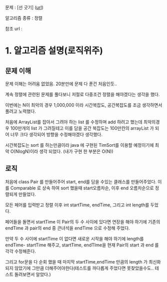 문제 : [선 긋기] ([url](https://www.acmicpc.net/problem/2170))

알고리즘 종류 : 정렬

참조 url : 

# 1. 알고리즘 설명(로직위주)

## 문제 이해

문제 이해는 어려움 없었음.  20분만에 문제 다 푼건 처음인듯..

계속 정렬에 관련된 문제를 풀다보니 저절로  다중조건 정렬을 해야겠다는 생각을 했다.

이번에는 N이 최악의 경우 1,000,000 이라 시간복잡도, 공간복잡도를 조금 생각하면서 풀려고 노력했다. 

처음에 ArrayList를 잡아서 그려야 하는 list 를 수정하며 add 하려고 했는데 최악의경우 100만개의 list 가 그려질테고 이를 담을 공간 복잡도는 100만칸의 arrayList 가 되어 너무 크다 생각되어 방향을 수정해야겠다 생각했다.

시간복잡도는 sort 를 하는만큼이라 java 에 구현된 TimSort를 이용할 예정이기에 최악 O(NlogN)이라 생각 되었다.  (내가 구현 한 부분은 O(N))

## 로직

처음에 class Pair 를 만들어주어 start, end를 담을 수있는 클래스를 만들어주었다. 이를 Comparable 로 상속 하여 sort 했을때 start오름차순, 이후  end 오름차순으로 정렬되게 만들었다.

모든 페어를 입력받고 정렬 이후 int startTime, endTime, 그리고 int length를 두었다. 

페어들을 돌면서 startTime 이 Pair의 두 수 사이에 있다면 연장을 해야 하기에 기존의 endTime 과 pair의 end 중 큰녀석을 endTime 으로 수정해 주었다. 

만약 두 수 사이에 startTime 이 없다면 새로운 시작을 해야 하기에  length를 endTime- startTime 해주고, startTime, endTIme을 현재 Pair의 start 과 end 를 각각 수정해준다. 

그리고 for문을 다 순회 했을 때 마지막 startTime,endTime 만큼의  length 가 최신화 되지 않았기에 그만큼 더해주어야한다(테스트를 까다롭게 주었다면 못찾았을수도.. 테스트 돌려보면서 알았다.)